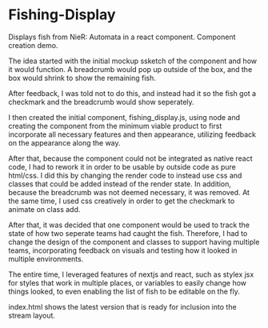 # Fishing-Display
Displays fish from NieR: Automata in a react component. Component creation demo.

The idea started with the initial mockup ssketch of the component and how it would function.
A breadcrumb would pop up outside of the box, and the box would shrink to show the remaining fish.

After feedback, I was told not to do this, and instead had it so the fish got a checkmark and the breadcrumb would show seperately.

I then created the initial component, fishing_display.js, using node and creating the component from the minimum viable product to first incorporate all necessary features and then appearance, utilizing feedback on the appearance along the way.

After that, because the component could not be integrated as native react code, I had to rework it in order to be usable by outside code as pure html/css. I did this by changing the render code to instead use css and classes that could be added instead of the render state. In addition, because the breadcrumb was not deemed necessary, it was removed. At the same time, I used css creatively in order to get the checkmark to animate on class add.

After that, it was decided that one component would be used to track the state of how two seperate teams had caught the fish. Therefore, I had to change the design of the component and classes to support having multiple teams, incorporating feedback on visuals and testing how it looked in multiple environments.

The entire time, I leveraged features of nextjs and react, such as stylex jsx for styles that work in multiple places, or variables to easily change how things looked, to even enabling the list of fish to be editable on the fly.

index.html shows the latest version that is ready for inclusion into the stream layout.

